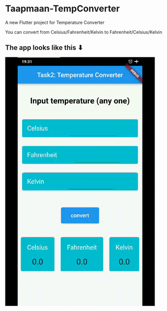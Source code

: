 # Taapmaan-TempConverter

A new Flutter project for Temperature Converter

You can convert from Celsius/Fahrenheit/Kelvin to Fahrenheit/Celsius/Kelvin

## The app looks like this ⬇ 

![](tc.gif)